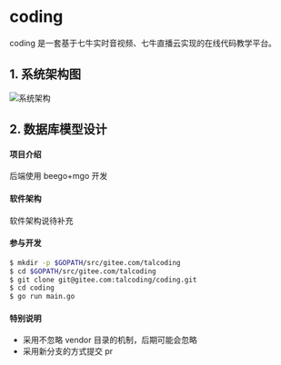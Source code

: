 # coding
coding 是一套基于七牛实时音视频、七牛直播云实现的在线代码教学平台。

## 1. 系统架构图

![系统架构](http://ozuriq73f.bkt.clouddn.com/WechatIMG49.jpeg)

## 2. 数据库模型设计


#### 项目介绍
后端使用 beego+mgo 开发 

#### 软件架构
软件架构说待补充


#### 参与开发

```bash
$ mkdir -p $GOPATH/src/gitee.com/talcoding
$ cd $GOPATH/src/gitee.com/talcoding
$ git clone git@gitee.com:talcoding/coding.git
$ cd coding
$ go run main.go

```

#### 特别说明

* 采用不忽略 vendor 目录的机制，后期可能会忽略
* 采用新分支的方式提交 pr